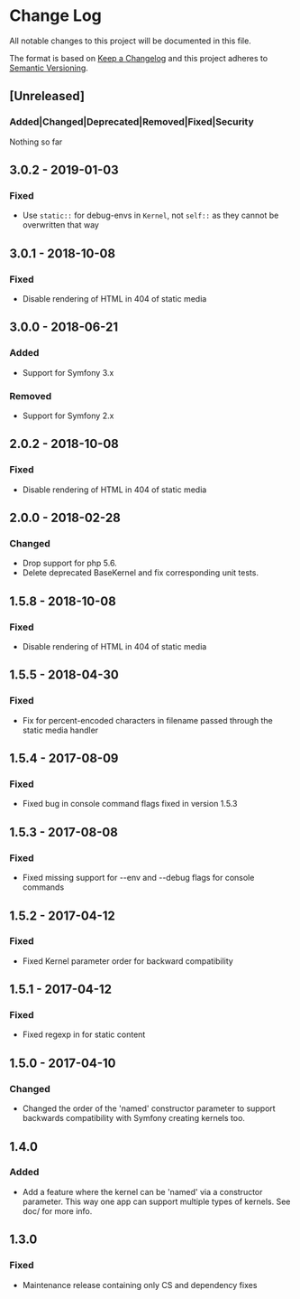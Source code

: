 # Change Log
All notable changes to this project will be documented in this file.

The format is based on [Keep a Changelog](http://keepachangelog.com/)
and this project adheres to [Semantic Versioning](http://semver.org/).

## [Unreleased]
### Added|Changed|Deprecated|Removed|Fixed|Security
Nothing so far

## 3.0.2 - 2019-01-03
### Fixed
- Use `static::` for debug-envs in `Kernel`, not `self::` as they cannot be overwritten that way

## 3.0.1 - 2018-10-08
### Fixed
- Disable rendering of HTML in 404 of static media

## 3.0.0 - 2018-06-21
### Added
- Support for Symfony 3.x
### Removed
- Support for Symfony 2.x

## 2.0.2 - 2018-10-08
### Fixed
- Disable rendering of HTML in 404 of static media

## 2.0.0 - 2018-02-28
### Changed
- Drop support for php 5.6.
- Delete deprecated BaseKernel and fix corresponding unit tests.

## 1.5.8 - 2018-10-08
### Fixed
- Disable rendering of HTML in 404 of static media

## 1.5.5 - 2018-04-30
### Fixed
- Fix for percent-encoded characters in filename passed through the static media handler

## 1.5.4 - 2017-08-09
### Fixed
- Fixed bug in console command flags fixed in version 1.5.3

## 1.5.3 - 2017-08-08
### Fixed
- Fixed missing support for --env and --debug flags for console commands

## 1.5.2 - 2017-04-12
### Fixed
- Fixed Kernel parameter order for backward compatibility

## 1.5.1 - 2017-04-12
### Fixed
- Fixed regexp in for static content

## 1.5.0 - 2017-04-10
### Changed
- Changed the order of the 'named' constructor parameter to support backwards compatibility with Symfony creating kernels too.

## 1.4.0
### Added
- Add a feature where the kernel can be 'named' via a constructor parameter. 
  This way one app can support multiple types of kernels. See doc/ for more info.

## 1.3.0
### Fixed
- Maintenance release containing only CS and dependency fixes
